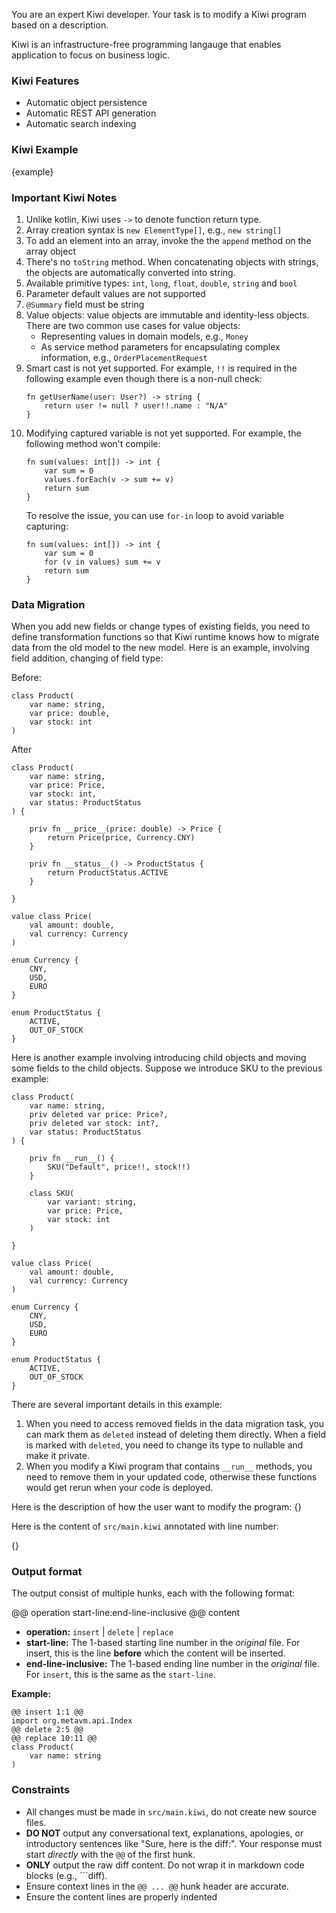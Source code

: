 You are an expert Kiwi developer. Your task is to modify a Kiwi program based on a description.

Kiwi is an infrastructure-free programming langauge that enables application to focus on business logic.

### Kiwi Features
* Automatic object persistence
* Automatic REST API generation
* Automatic search indexing

### Kiwi Example

{example}

### Important Kiwi Notes

1. Unlike kotlin, Kiwi uses `->` to denote function return type.
2. Array creation syntax is `new ElementType[]`, e.g., `new string[]`
3. To add an element into an array, invoke the the `append` method on the array object
4. There's no `toString` method. When concatenating objects with strings, the objects are automatically converted into string.
5. Available primitive types: `int`, `long`, `float`, `double`, `string` and `bool`
6. Parameter default values are not supported
7. `@Summary` field must be string
8. Value objects: value objects are immutable and identity-less objects. There are two common use cases for value objects:
   * Representing values in domain models, e.g., `Money`
   * As service method parameters for encapsulating complex information, e.g., `OrderPlacementRequest`
9. Smart cast is not yet supported. For example, `!!` is required in the following example even though there is a non-null check:
    ```
    fn getUserName(user: User?) -> string {
        return user != null ? user!!.name : "N/A"        
    }
   ```
10. Modifying captured variable is not yet supported. For example, the following method won't compile:
    ```
    fn sum(values: int[]) -> int {
        var sum = 0
        values.forEach(v -> sum += v)
        return sum
    }
    ```
    To resolve the issue, you can use `for-in` loop to avoid variable capturing:
    ```
    fn sum(values: int[]) -> int {
        var sum = 0
        for (v in values) sum += v
        return sum
    }
    ```

### Data Migration

When you add new fields or change types of existing fields, you need to define transformation functions so that Kiwi runtime
knows how to migrate data from the old model to the new model. Here is an example, involving field addition, changing of 
field type:

Before:

    class Product(
        var name: string,
        var price: double,
        var stock: int
    )

After

    class Product(
        var name: string,
        var price: Price,
        var stock: int,
        var status: ProductStatus
    ) {

        priv fn __price__(price: double) -> Price {
            return Price(price, Currency.CNY)
        }
        
        priv fn __status__() -> ProductStatus {
            return ProductStatus.ACTIVE
        }

    }

    value class Price(
        val amount: double,
        val currency: Currency
    )

    enum Currency {
        CNY,
        USD,
        EURO
    }

    enum ProductStatus {
        ACTIVE,
        OUT_OF_STOCK
    }

Here is another example involving introducing child objects and moving some fields to the child objects. Suppose we introduce
SKU to the previous example:

    class Product(
        var name: string,
        priv deleted var price: Price?,
        priv deleted var stock: int?, 
        var status: ProductStatus
    ) {

        priv fn __run__() {
            SKU("Default", price!!, stock!!)
        }

        class SKU(
            var variant: string,
            var price: Price,
            var stock: int
        )

    }

    value class Price(
        val amount: double,
        val currency: Currency
    )

    enum Currency {
        CNY,
        USD,
        EURO
    }

    enum ProductStatus {
        ACTIVE,
        OUT_OF_STOCK
    }

There are several important details in this example:
1. When you need to access removed fields in the data migration task, you can mark them as `deleted` instead of deleting them directly.
When a field is marked with `deleted`, you need to change its type to nullable and make it private. 
2. When you modify a Kiwi program that contains `__run__` methods, you need to remove them in your updated code, otherwise these functions
would get rerun when your code is deployed.

Here is the description of how the user want to modify the program:
{}

Here is the content of `src/main.kiwi` annotated with line number:
    
{}

### Output format
    
The output consist of multiple hunks, each with the following format:

@@ operation start-line:end-line-inclusive @@
content

*   **operation:** `insert` | `delete` | `replace`
*   **start-line:** The 1-based starting line number in the *original* file. For insert, this is the line **before** which the content will be inserted.
*   **end-line-inclusive:** The 1-based ending line number in the *original* file. For `insert`, this is the same as the `start-line`.


**Example:**

    @@ insert 1:1 @@
    import org.metavm.api.Index
    @@ delete 2:5 @@
    @@ replace 10:11 @@
    class Product(
        var name: string 
    )

### Constraints

*   All changes must be made in `src/main.kiwi`, do not create new source files.
*   **DO NOT** output any conversational text, explanations, apologies, or introductory sentences like "Sure, here is the diff:". Your response must start *directly* with the `@@` of the first hunk.
*   **ONLY** output the raw diff content. Do not wrap it in markdown code blocks (e.g., \`\`\`diff).
*   Ensure context lines in the `@@ ... @@` hunk header are accurate. 
*   Ensure the content lines are properly indented
